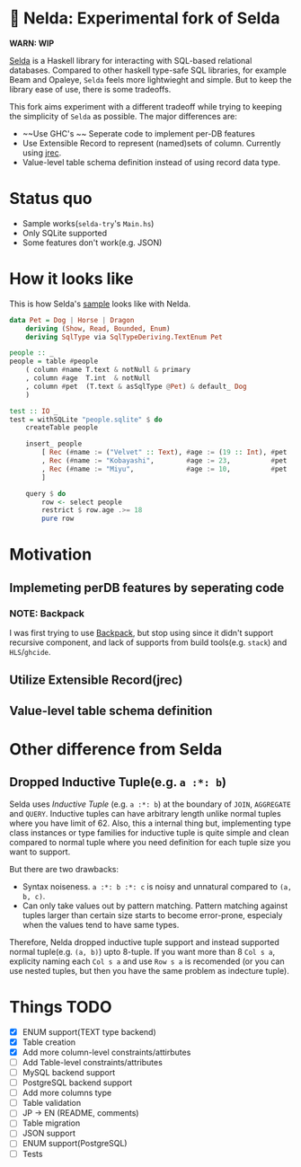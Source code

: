 # 🚧 Nelda: Experimental fork of Selda
**WARN: WIP**

[Selda](https://github.com/valderman/selda) is a Haskell library for interacting with SQL-based relational databases.
Compared to other haskell type-safe SQL libraries, for example Beam and Opaleye, `Selda` feels more lightwieght and simple. But to keep the library ease of use, there is some tradeoffs.


This fork aims experiment with a different tradeoff while trying to keeping the simplicity of `Selda` as possible.
The major differences are:

* ~~Use GHC's ~~ Seperate code to implement per-DB features
* Use Extensible Record to represent (named)sets of column. Currently using [jrec](https://github.com/juspay/jrec).
* Value-level table schema definition instead of using record data type.

# Status quo

* Sample works(`selda-try`'s `Main.hs`)
* Only SQLite supported
* Some features don't work(e.g. JSON)

# How it looks like

This is how Selda's [sample](https://selda.link/) looks like with Nelda.

```haskell
data Pet = Dog | Horse | Dragon
    deriving (Show, Read, Bounded, Enum)
    deriving SqlType via SqlTypeDeriving.TextEnum Pet

people :: _
people = table #people
    ( column #name T.text & notNull & primary
    , column #age  T.int  & notNull
    , column #pet  (T.text & asSqlType @Pet) & default_ Dog
    )

test :: IO _
test = withSQLite "people.sqlite" $ do
    createTable people

    insert_ people
        [ Rec (#name := ("Velvet" :: Text), #age := (19 :: Int), #pet := Just Dog)
        , Rec (#name := "Kobayashi",        #age := 23,          #pet := Just Dragon)
        , Rec (#name := "Miyu",             #age := 10,          #pet := Nothing)
        ]

    query $ do
        row <- select people
        restrict $ row.age .>= 18
        pure row
```

# Motivation
## Implemeting perDB features by seperating code

### NOTE: Backpack
I was first trying to use [Backpack](https://gitlab.haskell.org/ghc/ghc/-/wikis/backpack),
but stop using since it didn't support recursive component,
and lack of supports from build tools(e.g. `stack`) and `HLS`/`ghcide`.

## Utilize Extensible Record(jrec)
## Value-level table schema definition
# Other difference from Selda
## Dropped Inductive Tuple(e.g. `a :*: b`)

Selda uses *Inductive Tuple* (e.g. `a :*: b`) at the boundary of `JOIN`, `AGGREGATE` and `QUERY`.
Inductive tuples can have arbitrary length unlike normal tuples where you have limit of 62.
Also, this a internal thing but, implementing type class instances or type families for inductive tuple is quite simple and clean
compared to normal tuple where you need definition for each tuple size you want to support.

But there are two drawbacks:

* Syntax noiseness.
`a :*: b :*: c` is noisy and unnatural compared to `(a, b, c)`.
* Can only take values out by pattern matching.
Pattern matching against tuples larger than certain size starts to become error-prone,
especialy when the values tend to have same types.

Therefore, Nelda dropped inductive tuple support and instead supported normal tuple(e.g. `(a, b)`) upto 8-tuple.
If you want more than 8 `Col s a`, explicity naming each `Col s a` and use `Row s a` is recomended
(or you can use nested tuples, but then you have the same problem as indecture tuple).

# Things TODO

* [x] ENUM support(TEXT type backend)
* [X] Table creation
* [X] Add more column-level constraints/attirbutes
* [ ] Add Table-level constraints/attributes
* [ ] MySQL backend support
* [ ] PostgreSQL backend support
* [ ] Add more columns type
* [ ] Table validation
* [ ] JP -> EN (README, comments)
* [ ] Table migration
* [ ] JSON support
* [ ] ENUM support(PostgreSQL)
* [ ] Tests

